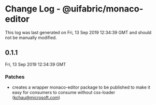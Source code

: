 # Change Log - @uifabric/monaco-editor

This log was last generated on Fri, 13 Sep 2019 12:34:39 GMT and should not be manually modified.

## 0.1.1
Fri, 13 Sep 2019 12:34:39 GMT

### Patches

- creates a wrapper monaco-editor package to be published to make it easy for consumers to consume without css-loader (kchau@microsoft.com)
